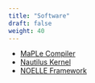 ```yaml
---
title: "Software"
draft: false
weight: 40
---
```


- [MaPLe Compiler](https://github.com/MPLLang/mpl)
- [Nautilus Kernel](https://github.com/PeterDinda/nautilus)
- [NOELLE Framework](https://github.com/arcana-lab/noelle)
